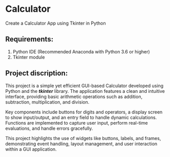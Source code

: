 # **Calculator**
Create a Calculator App using Tkinter in Python


## Requirements:
1. Python IDE (Recommended Anaconda with Python 3.6 or higher)
2. Tkinter module

## Project discription:

This project is a simple yet efficient GUI-based Calculator developed using Python and the **_tkinter_** library. The application features a clean and intuitive interface, providing basic arithmetic operations such as addition, subtraction, multiplication, and division.

Key components include buttons for digits and operators, a display screen to show input/output, and an entry field to handle dynamic calculations. Functions are implemented to capture user input, perform real-time evaluations, and handle errors gracefully.

This project highlights the use of widgets like buttons, labels, and frames, demonstrating event handling, layout management, and user interaction within a GUI application.